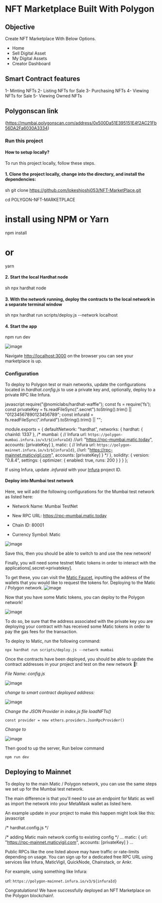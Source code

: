 # NFT Marketplace Built With Polygon

## Objective

Create NFT Marketplace With Below Options.

* Home
* Sell Digital Asset
* My Digital Assets
* Creator Dashboard

## Smart Contract features

1- Minting NFTs
2- Listing NFTs for Sale
3- Purchasing NFTs
4- Viewing NFTs for Sale
5- Viewing Owned NFTs

## Polygonscan link
(https://mumbai.polygonscan.com/address/0x500Da51E395151E4f2AC21Fb56DA2Fa6030A3334)


### Run this project
#### How to setup locally?

To run this project locally, follow these steps.

#### 1. Clone the project locally, change into the directory, and install the dependencies:

sh
git clone https://github.com/lokeshjoshi053/NFT-MarketPlace.git

cd POLYGON-NFT-MARKETPLACE

# install using NPM or Yarn
npm install

# or

yarn


#### 2. Start the local Hardhat node

sh
npx hardhat node


#### 3. With the network running, deploy the contracts to the local network in a separate terminal window

sh
npx hardhat run scripts/deploy.js --network localhost


#### 4. Start the app


npm run dev

![image](https://user-images.githubusercontent.com/8361967/147458787-c5e3f23c-58ce-4a63-910d-f6ca114ce587.png)

Navigate [http://localhost:3000](http://localhost:3000) on the browser you can see your marketplace is up.


### Configuration

To deploy to Polygon test or main networks, update the configurations located in _hardhat.config.js_ to use a private key and, optionally, deploy to a private RPC like Infura.

javascript
require("@nomiclabs/hardhat-waffle");
const fs = require('fs');
const privateKey = fs.readFileSync(".secret").toString().trim() || "01234567890123456789";
const infuraId = fs.readFileSync(".infuraid").toString().trim() || "";

module.exports = {
  defaultNetwork: "hardhat",
  networks: {
    hardhat: {
      chainId: 1337
    },
    /*
    mumbai: {
      // Infura
      url: `https://polygon-mumbai.infura.io/v3/${infuraId}`
      //url: "https://rpc-mumbai.matic.today",
      accounts: [privateKey]
    },
    matic: {
      // Infura
      url: `https://polygon-mainnet.infura.io/v3/${infuraId}`,
      //url: "https://rpc-mainnet.maticvigil.com",
      accounts: [privateKey]
    }
    */
  },
  solidity: {
    version: "0.8.4",
    settings: {
      optimizer: {
        enabled: true,
        runs: 200
      }
    }
  }
};


If using Infura, update _.infuraid_ with your [Infura](https://infura.io/) project ID.
#### Deploy into Mumbai test network
Here, we will add the following configurations for the Mumbai test network as listed here:

* Network Name: Mumbai TestNet

* New RPC URL: https://rpc-mumbai.matic.today

* Chain ID: 80001

* Currency Symbol: Matic

![image](https://user-images.githubusercontent.com/8361967/147471123-8d7771e3-5ab0-41ac-b58b-e9ed4b2717d0.png)

Save this, then you should be able to switch to and use the new network!

Finally, you will need some testnet Matic tokens in order to interact with the applications[.secret->privatekey].

To get these, you can visit the [Matic Faucet](https://faucet.polygon.technology/), inputting the address of the wallets that you would like to request the tokens for.
Deploying to the Matic / Polygon network.
![image](https://user-images.githubusercontent.com/8361967/147472081-64c009bd-c27c-4f22-8306-c236fd0b5a85.png)


Now that you have some Matic tokens, you can deploy to the Polygon network!

![image](https://user-images.githubusercontent.com/8361967/147471322-131c334e-ec5a-4f27-b91d-7269b1c2e72a.png)

To do so, be sure that the address associated with the private key you are deploying your contract with has received some Matic tokens in order to pay the gas fees for the transaction.


To deploy to Matic, run the following command:

    npx hardhat run scripts/deploy.js --network mumbai

Once the contracts have been deployed, you should be able to update the contract addresses in your project and test on the new network 🎉!

*File Name: config.js*

![image](https://user-images.githubusercontent.com/8361967/147471594-7829a65a-10f4-43a5-8557-8a6db99e7f65.png)

*change to smart contract deployed address:*

![image](https://user-images.githubusercontent.com/8361967/147471686-9372dc27-0b0f-4840-a66a-8bcde9e1dbae.png)


*Change the JSON Provider in index.js file loadNFTs()*

    const provider = new ethers.providers.JsonRpcProvider()

*Change to*

![image](https://user-images.githubusercontent.com/8361967/147471400-cac80ac5-f38c-4790-af9c-55760ad0baa9.png)

Then good to up the server, Run below command

    npm run dev
  

## Deploying to Mainnet

To deploy to the main Matic / Polygon network, you can use the same steps we set up for the Mumbai test network.

The main difference is that you'll need to use an endpoint for Matic as well as import the network into your MetaMask wallet as listed here.

An example update in your project to make this happen might look like this:
javascript

/* hardhat.config.js */

/* adding Matic main network config to existing config */
...
matic: {
  url: "https://rpc-mainnet.maticvigil.com",
  accounts: [privateKey]
}
…


Public RPCs like the one listed above may have traffic or rate-limits depending on usage. You can sign up for a dedicated free RPC URL using services like Infura, MaticVigil, QuickNode, Chainstack, or Ankr.

For example, using something like Infura:

  url: `https://polygon-mainnet.infura.io/v3/${infuraId}`

Congratulations! We have successfully deployed an NFT Marketplace on the Polygon blockchain!.

